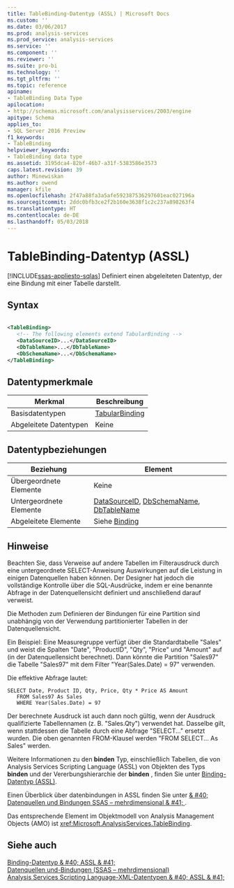 ```yaml
---
title: TableBinding-Datentyp (ASSL) | Microsoft Docs
ms.custom: ''
ms.date: 03/06/2017
ms.prod: analysis-services
ms.prod_service: analysis-services
ms.service: ''
ms.component: ''
ms.reviewer: ''
ms.suite: pro-bi
ms.technology: ''
ms.tgt_pltfrm: ''
ms.topic: reference
apiname:
- TableBinding Data Type
apilocation:
- http://schemas.microsoft.com/analysisservices/2003/engine
apitype: Schema
applies_to:
- SQL Server 2016 Preview
f1_keywords:
- TableBinding
helpviewer_keywords:
- TableBinding data type
ms.assetid: 3195dca4-82bf-46b7-a31f-5383586e3573
caps.latest.revision: 39
author: Minewiskan
ms.author: owend
manager: kfile
ms.openlocfilehash: 2f47a88fa3a5afe592387536297601eac027196a
ms.sourcegitcommit: 2ddc0bfb3ce2f2b160e3638f1c2c237a898263f4
ms.translationtype: HT
ms.contentlocale: de-DE
ms.lasthandoff: 05/03/2018
---
```

# <a name="tablebinding-data-type-assl"></a>TableBinding-Datentyp (ASSL)
[!INCLUDE[ssas-appliesto-sqlas](../../../includes/ssas-appliesto-sqlas.md)]
  Definiert einen abgeleiteten Datentyp, der eine Bindung mit einer Tabelle darstellt.  
  
## <a name="syntax"></a>Syntax  
  
```xml  
  
<TableBinding>  
   <!-- The following elements extend TabularBinding -->  
   <DataSourceID>...</DataSourceID>  
   <DbTableName>...</DbTableName>  
   <DbSchemaName>...</DbSchemaName>  
</TableBinding>  
```  
  
## <a name="data-type-characteristics"></a>Datentypmerkmale  
  
|Merkmal|Beschreibung|  
|--------------------|-----------------|  
|Basisdatentypen|[TabularBinding](../../../analysis-services/scripting/data-type/tabularbinding-data-type-assl.md)|  
|Abgeleitete Datentypen|Keine|  
  
## <a name="data-type-relationships"></a>Datentypbeziehungen  
  
|Beziehung|Element|  
|------------------|-------------|  
|Übergeordnete Elemente|Keine|  
|Untergeordnete Elemente|[DataSourceID](../../../analysis-services/scripting/properties/datasourceid-element-assl.md), [DbSchemaName](../../../analysis-services/scripting/properties/dbschemaname-element-assl.md), [DbTableName](../../../analysis-services/scripting/properties/dbtablename-element-assl.md)|  
|Abgeleitete Elemente|Siehe [Binding](../../../analysis-services/scripting/data-type/binding-data-type-assl.md)|  
  
## <a name="remarks"></a>Hinweise  
 Beachten Sie, dass Verweise auf andere Tabellen im Filterausdruck durch eine untergeordnete SELECT-Anweisung Auswirkungen auf die Leistung in einigen Datenquellen haben können. Der Designer hat jedoch die vollständige Kontrolle über die SQL-Ausdrücke, indem er eine benannte Abfrage in der Datenquellensicht definiert und anschließend darauf verweist.  
  
 Die Methoden zum Definieren der Bindungen für eine Partition sind unabhängig von der Verwendung partitionierter Tabellen in der Datenquellensicht.  
  
 Ein Beispiel: Eine Measuregruppe verfügt über die Standardtabelle "Sales" und weist die Spalten "Date", "ProductID", "Qty", "Price" und "Amount" auf (in der Datenquellensicht berechnet). Dann könnte die Partition "Sales97" die Tabelle "Sales97" mit dem Filter "Year(Sales.Date) = 97" verwenden.  
  
 Die effektive Abfrage lautet:  
  
```  
SELECT Date, Product ID, Qty, Price, Qty * Price AS Amount   
   FROM Sales97 As Sales  
   WHERE Year(Sales.Date) = 97  
```  
  
 Der berechnete Ausdruck ist auch dann noch gültig, wenn der Ausdruck qualifizierte Tabellennamen (z. B. "Sales.Qty") verwendet hat. Dasselbe gilt, wenn stattdessen die Tabelle durch eine Abfrage "SELECT..." ersetzt wurden. Die oben genannten FROM-Klausel werden "FROM SELECT... As Sales" werden.  
  
 Weitere Informationen zu den **binden** Typ, einschließlich Tabellen, die von Analysis Services Scripting Language (ASSL) von Objekten des Typs **binden** und der Vererbungshierarchie der **binden** , finden Sie unter [Binding-Datentyp &#40;ASSL&#41;](../../../analysis-services/scripting/data-type/binding-data-type-assl.md).  
  
 Einen Überblick über datenbindungen in ASSL finden Sie unter [& #40; Datenquellen und Bindungen SSAS – mehrdimensional & #41; ](../../../analysis-services/multidimensional-models/data-sources-and-bindings-ssas-multidimensional.md).  
  
 Das entsprechende Element im Objektmodell von Analysis Management Objects (AMO) ist <xref:Microsoft.AnalysisServices.TableBinding>.  
  
## <a name="see-also"></a>Siehe auch  
 [Binding-Datentyp & #40; ASSL & #41;](../../../analysis-services/scripting/data-type/binding-data-type-assl.md)   
 [Datenquellen und-Bindungen &#40;SSAS – mehrdimensional&#41;](../../../analysis-services/multidimensional-models/data-sources-and-bindings-ssas-multidimensional.md)   
 [Analysis Services Scripting Language-XML-Datentypen & #40; ASSL & #41;](../../../analysis-services/scripting/data-type/analysis-services-scripting-language-xml-data-types-assl.md)  
  
  
